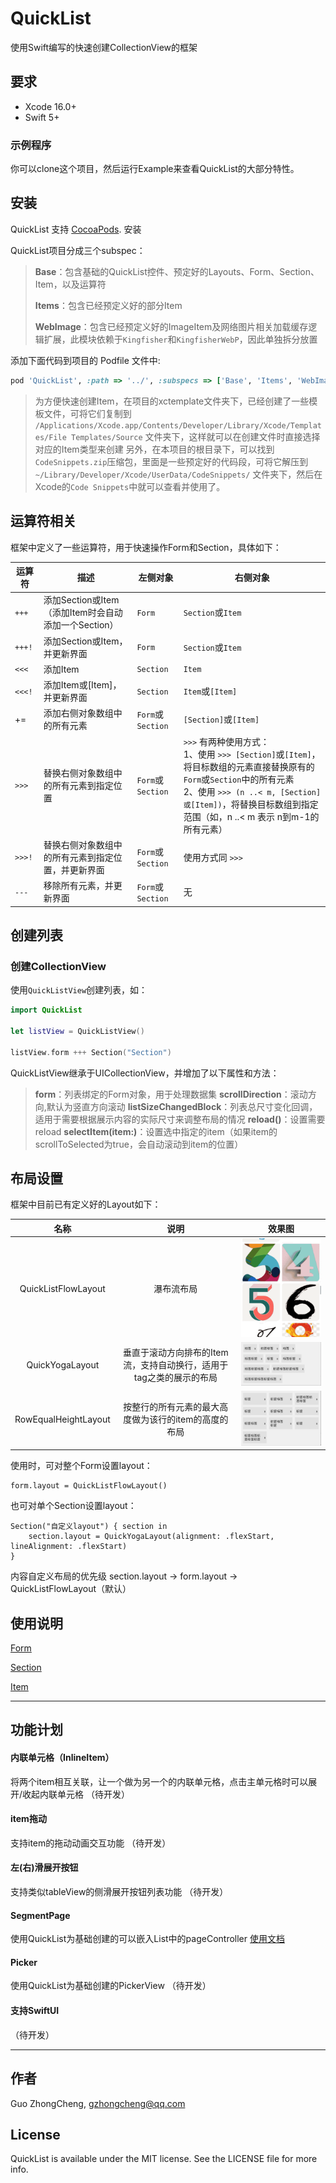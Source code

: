 # QuickList

使用Swift编写的快速创建CollectionView的框架

## 要求

- Xcode 16.0+
- Swift 5+

### 示例程序

你可以clone这个项目，然后运行Example来查看QuickList的大部分特性。

## 安装

QuickList 支持 [CocoaPods](https://cocoapods.org). 安装

QuickList项目分成三个subspec：
> **Base**：包含基础的QuickList控件、预定好的Layouts、Form、Section、Item，以及运算符
>
> **Items**：包含已经预定义好的部分Item
>
> **WebImage**：包含已经预定义好的ImageItem及网络图片相关加载缓存逻辑扩展，此模块依赖于`Kingfisher`和`KingfisherWebP`，因此单独拆分放置

添加下面代码到项目的 Podfile 文件中:

```ruby
pod 'QuickList', :path => '../', :subspecs => ['Base', 'Items', 'WebImage']
```

> 为方便快速创建Item，在项目的xctemplate文件夹下，已经创建了一些模板文件，可将它们复制到 `/Applications/Xcode.app/Contents/Developer/Library/Xcode/Templates/File Templates/Source` 文件夹下，这样就可以在创建文件时直接选择对应的Item类型来创建
> 另外，在本项目的根目录下，可以找到`CodeSnippets.zip`压缩包，里面是一些预定好的代码段，可将它解压到 `~/Library/Developer/Xcode/UserData/CodeSnippets/` 文件夹下，然后在Xcode的`Code Snippets`中就可以查看并使用了。

## 运算符相关

框架中定义了一些运算符，用于快速操作Form和Section，具体如下：

| 运算符 | 描述                                                   | 左侧对象          | 右侧对象                                                     |
| ------ | ------------------------------------------------------ | ----------------- | ------------------------------------------------------------ |
| `+++`    | 添加Section或Item（添加Item时会自动添加一个Section） | `Form`            | `Section`或`Item`                                         |
| `+++!`   | 添加Section或Item，并更新界面                   | `Form`          | `Section`或`Item`                                                  |
| `<<<`    | 添加Item                                            | `Section`         | `Item`                                                    |
| `<<<!`   | 添加Item或[Item]，并更新界面                        |  `Section`       | `Item`或`[Item]`                                      |
| +=     | 添加右侧对象数组中的所有元素                           | `Form`或`Section` | `[Section]`或`[Item]`                                     |
| `>>>`   | 替换右侧对象数组中的所有元素到指定位置 | `Form`或`Section` | `>>>` 有两种使用方式：<br />1、使用 `>>> [Section]`或`[Item]`，将目标数组的元素直接替换原有的`Form`或`Section`中的所有元素<br />2、使用 `>>> (n ..< m, [Section]或[Item])`，将替换目标数组到指定范围（如，n ..< m 表示 n到m-1的所有元素） |
| `>>>!` | 替换右侧对象数组中的所有元素到指定位置，并更新界面   | `Form`或`Section` | 使用方式同 `>>>`                                             |
| `---` | 移除所有元素，并更新界面 | `Form`或`Section` | 无 |

## 创建列表

### 创建CollectionView

使用`QuickListView`创建列表，如：

```swift
import QuickList

let listView = QuickListView()

listView.form +++ Section("Section")
```
QuickListView继承于UICollectionView，并增加了以下属性和方法：

> **form**：列表绑定的Form对象，用于处理数据集
> **scrollDirection**：滚动方向,默认为竖直方向滚动
> **listSizeChangedBlock**：列表总尺寸变化回调，适用于需要根据展示内容的实际尺寸来调整布局的情况
> **reload()**：设置需要reload
> **selectItem(item:)**：设置选中指定的item（如果item的scrollToSelected为true，会自动滚动到item的位置）


## 布局设置
框架中目前已有定义好的Layout如下：

|     名称      |                             说明                             |                       效果图                        |
| :-----------: | :----------------------------------------------------------: | :-------------------------------------------------: |
|   QuickListFlowLayout   | 瀑布流布局 |   ![](./Doc/ImageItem.gif) |
|   QuickYogaLayout   | 垂直于滚动方向排布的Item流，支持自动换行，适用于tag之类的展示的布局 |       ![](./Doc/QuickYogaLayout.png)           |
|   RowEqualHeightLayout   | 按整行的所有元素的最大高度做为该行的item的高度的布局 |        ![](./Doc/RowEqualHeightLayout.png)       |

使用时，可对整个Form设置layout：
```
form.layout = QuickListFlowLayout()
```
也可对单个Section设置layout：
```
Section("自定义layout") { section in
    section.layout = QuickYogaLayout(alignment: .flexStart, lineAlignment: .flexStart)
}
```
内容自定义布局的优先级 section.layout -> form.layout -> QuickListFlowLayout（默认）

## 使用说明

[Form](./Doc/Form的使用.md)

[Section](./Doc/Section的使用.md)

[Item](./Doc/Item的使用.md)

---
## 功能计划
#### 内联单元格（InlineItem）
将两个item相互关联，让一个做为另一个的内联单元格，点击主单元格时可以展开/收起内联单元格
（待开发）

#### item拖动
支持item的拖动动画交互功能
（待开发）

#### 左(右)滑展开按钮
支持类似tableView的侧滑展开按钮列表功能
（待开发）

#### SegmentPage
使用QuickList为基础创建的可以嵌入List中的pageController
[使用文档](.Doc/SegmentPage的使用.md)

#### Picker
使用QuickList为基础创建的PickerView
（待开发）

#### 支持SwiftUI
（待开发）

---

## 作者

Guo ZhongCheng, gzhongcheng@qq.com

## License

QuickList is available under the MIT license. See the LICENSE file for more info.
